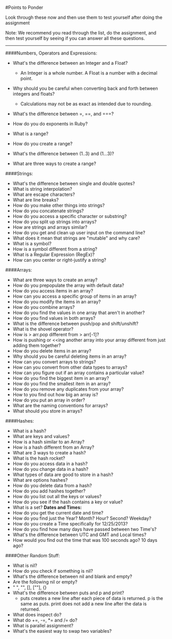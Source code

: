 #Points to Ponder

Look through these now and then use them to test yourself after doing the assignment

Note: We recommend you read through the list, do the assignment, and then test yourself by seeing if you can answer all these questions.
***
####Numbers, Operators and Expressions:
- What's the difference between an Integer and a Float?
  - An Integer is a whole number. A Float is a number with a decimal point. 

- Why should you be careful when converting back and forth between integers and floats?
  - Calculations may not be as exact as intended due to rounding.

- What's the difference between =, ==, and ===?
- How do you do exponents in Ruby?
- What is a range?
- How do you create a range?
- What's the difference between (1..3) and (1...3)?
- What are three ways to create a range?

####Strings:
- What's the difference between single and double quotes?
- What is string interpolation?
- What are escape characters?
- What are line breaks?
- How do you make other things into strings?
- How do you concatenate strings?
- How do you access a specific character or substring?
- How do you split up strings into arrays?
- How are strings and arrays similar?
- How do you get and clean up user input on the command line?
- What does it mean that strings are "mutable" and why care?
- What is a symbol?
- How is a symbol different from a string?
- What is a Regular Expression (RegEx)?
- How can you center or right-justify a string?

####Arrays:
- What are three ways to create an array?
- How do you prepopulate the array with default data?
- How do you access items in an array?
- How can you access a specific group of items in an array?
- How do you modify the items in an array?
- How do you combine arrays?
- How do you find the values in one array that aren't in another?
- How do you find values in both arrays?
- What is the difference between push/pop and shift/unshift?
- What is the shovel operator?
- How is > arr.pop different from > arr[-1]?
- How is pushing or <<ing another array into your array different from just adding them together?
- How do you delete items in an array?
- Why should you be careful deleting items in an array?
- How can you convert arrays to strings?
- How can you convert from other data types to arrays?
- How can you figure out if an array contains a particular value?
- How do you find the biggest item in an array?
- How do you find the smallest item in an array?
- How do you remove any duplicates from your array?
- How to you find out how big an array is?
- How do you put an array in order?
- What are the naming conventions for arrays?
- What should you store in arrays?

####Hashes:
- What is a hash?
- What are keys and values?
- How is a hash similar to an Array?
- How is a hash different from an Array?
- What are 3 ways to create a hash?
- What is the hash rocket?
- How do you access data in a hash?
- How do you change data in a hash?
- What types of data are good to store in a hash?
- What are options hashes?
- How do you delete data from a hash?
- How do you add hashes together?
- How do you list out all the keys or values?
- How do you see if the hash contains a key or value?
- What is a set?
**Dates and Times:**
- How do you get the current date and time?
- How do you find just the Year? Month? Hour? Second? Weekday?
- How do you create a Time specifically for 12/25/2013?
- How do you find how many days have passed between two Time's?
- What's the difference between UTC and GMT and Local times?
- How would you find out the time that was 100 seconds ago? 10 days ago?

####Other Random Stuff:
- What is nil?
- How do you check if something is nil?
- What's the difference between nil and blank and empty?
- Are the following nil or empty?
- " ", "", [], [""], {}
- What's the difference between puts and p and print?
  - puts creates a new line after each piece of data is returned. p is the same as puts. print does not add a new line after the data is returned.
- What does inspect do?
- What do +=, -=, *= and /= do?
- What is parallel assignment?
- What's the easiest way to swap two variables?